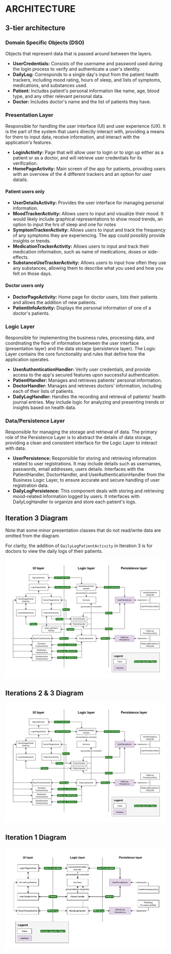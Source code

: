 # ARCHITECTURE

## 3-tier architecture

### Domain Specific Objects (DSO) 
Objects that represent data that is passed around between the layers.<br> 
- **UserCredentials:** Consists of the  username and password used during the login process to verify and authenticate a user's identity.<br>
- **DailyLog:** Corresponds to a single day's input from the patient health trackers, including mood rating, hours of sleep, and lists of symptoms, medications, and substances used.<br>
- **Patient:** Includes patient's personal information like name, age, blood type, and any other relevant personal data.<br>
- **Doctor:** Includes doctor's name and the list of patients they have.<br>

### Presentation Layer
Responsible for handling the user interface (UI) and user experience (UX). It is the part of the system that users directly interact with, providing a means for them to input data, receive information, and interact with the application's features.<br>
- **LoginActivity:** Page that will allow user to login or to sign up either as a patient or as a doctor, and will retrieve user credentials for its verification.<br>
- **HomePageActivity:** Main screen of the app for patients, providing users with an overview of the 4 different trackers and an option for user datails.<br>

#### Patient users only
- **UserDetailsActivity:**  Provides the user interface for managing personal information.<br>
- **MoodTrackerActivity:** Allows users to input and visualize their mood. It would likely include graphical representations to show mood trends, an option to input the hrs of sleep and one for notes<br>
- **SymptomTrackerActivity:** Allows users to input and track the frequency of any symptoms they are experiencing. The app could possibly provide insights or trends.<br>
- **MedicationTrackerActivity:** Allows users to input and track their medication information, such as name of medications, doses or side-effects.<br>
- **SubstanceUseTrackerActivity:** Allows users to input how often they use any substances, allowing them to describe what you used and how you felt on those days.<br>

#### Doctor users only
- **DoctorPageActivity:**  Home page for doctor users, lists their patients and allows the addition of new patients.<br>
- **PatientInfoActivity:**  Displays the personal information of one of a doctor's patients.<br>

### Logic Layer
Responsible for implementing the business rules, processing data, and coordinating the flow of information between the user interface (presentation layer) and the data storage (persistence layer). The Logic Layer contains the core functionality and rules that define how the application operates.<br>
- **UserAuthenticationHandler:** Verify user credentials, and provide access to the app's secured features upon successful authentication.<br>
- **PatientHandler:**  Manages and retrieves patients' personal information.<br>
- **DoctorHandler:**  Manages and retrieves doctors' information, including each of their lists of patients.<br>
- **DailyLogHandler:** Handles the recording and retrieval of patients' health journal entries. May include logic for analyzing and presenting trends or insights based on health data.<br>

### Data/Persistence Layer
Responsible for managing the storage and retrieval of data. The primary role of the Persistence Layer is to abstract the details of data storage, providing a clean and consistent interface for the Logic Layer to interact with data.<br> 
- **UserPersistence:** Responsible for storing and retrieving information related to user registrations. It may include details such as usernames, passwords, email addresses, users details. Interfaces with the PatientHandler, DoctorHandler, and UserAuthenticationHandler from the Business Logic Layer, to ensure accurate and secure handling of user registration data.<br>
- **DailyLogPersistence:** This component deals with storing and retrieving mood-related information logged by users. It interfaces with DailyLogHandler to organize and store each patient's logs.<br>

## Iteration 3 Diagram
Note that some minor presentation classes that do not read/write data are omitted from the diagram.

For clarity, the addition of `DailyLogPatientActivity` in Iteration 3 is for doctors to view the daily logs of their patients.

![architecture](architecture-3.png)

## Iterations 2 & 3 Diagram

![architecture](architecture-2.png)

## Iteration 1 Diagram

![architecture](architecture-1.png)
